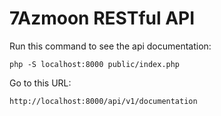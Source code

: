 # 7Azmoon RESTful API

Run this command to see the api documentation:
```
php -S localhost:8000 public/index.php
```

Go to this URL:
```
http://localhost:8000/api/v1/documentation
```
